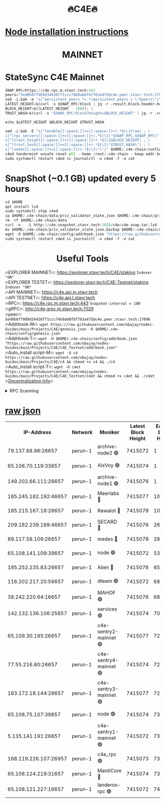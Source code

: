 <h1 align="center"> 🔥C4E🔥</h1>

[Node installation instructions](https://github.com/obajay/nodes-Guides/tree/main/Projects/C4E)
=

<h1 align="center"> MAINNET</h1>

# StateSync C4E Mainnet
```python
SNAP_RPC=https://c4e.rpc.m.stavr.tech:443
peers="5ed0b8f7989d34438f71ccc74b0ab0fbf763a475@c4e.peer.stavr.tech:17096"
sed -i.bak -e "s/^persistent_peers *=.*/persistent_peers = \"$peers\"/" $HOME/.c4e-chain/config/config.toml
LATEST_HEIGHT=$(curl -s $SNAP_RPC/block | jq -r .result.block.header.height); \
BLOCK_HEIGHT=$((LATEST_HEIGHT - 100)); \
TRUST_HASH=$(curl -s "$SNAP_RPC/block?height=$BLOCK_HEIGHT" | jq -r .result.block_id.hash)

echo $LATEST_HEIGHT $BLOCK_HEIGHT $TRUST_HASH

sed -i.bak -E "s|^(enable[[:space:]]+=[[:space:]]+).*$|\1true| ; \
s|^(rpc_servers[[:space:]]+=[[:space:]]+).*$|\1\"$SNAP_RPC,$SNAP_RPC\"| ; \
s|^(trust_height[[:space:]]+=[[:space:]]+).*$|\1$BLOCK_HEIGHT| ; \
s|^(trust_hash[[:space:]]+=[[:space:]]+).*$|\1\"$TRUST_HASH\"| ; \
s|^(seeds[[:space:]]+=[[:space:]]+).*$|\1\"\"|" $HOME/.c4e-chain/config/config.toml
c4ed tendermint unsafe-reset-all --home /root/.c4e-chain --keep-addr-book
sudo systemctl restart c4ed && journalctl -u c4ed -f -o cat
```
# SnapShot (~0.1 GB) updated every 5 hours
```python
cd $HOME
apt install lz4
sudo systemctl stop c4ed
cp $HOME/.c4e-chain/data/priv_validator_state.json $HOME/.c4e-chain/priv_validator_state.json.backup
rm -rf $HOME/.c4e-chain/data
curl -o - -L http://c4e.snapshot.stavr.tech:1018/c4e/c4e-snap.tar.lz4 | lz4 -c -d - | tar -x -C $HOME/.c4e-chain --strip-components 2
mv $HOME/.c4e-chain/priv_validator_state.json.backup $HOME/.c4e-chain/data/priv_validator_state.json
wget -O $HOME/.c4e-chain/config/addrbook.json "https://raw.githubusercontent.com/obajay/nodes-Guides/main/Projects/C4E/addrbook.json"
sudo systemctl restart c4ed && journalctl -u c4ed -f -o cat
```
 <h1 align="center"> Useful Tools</h1>

🔥EXPLORER MAINNET🔥:  https://explorer.stavr.tech/C4E/staking            `Indexer "ON"` \
🔥EXPLORER TESTET🔥:   https://explorer.stavr.tech/C4E-Testnet/staking     `Indexer "ON"` \
🔥API MAINNET🔥:       https://c4e.api.m.stavr.tech \
🔥API TESTNET🔥:       https://c4e.api.t.stavr.tech \
🔥RPC🔥:               https://c4e.rpc.m.stavr.tech:443                  `Snapshot-interval = 100` \
🔥gRPC🔥:              http://c4e.grpc.m.stavr.tech:7029 \
🔥peer🔥:              `5ed0b8f7989d34438f71ccc74b0ab0fbf763a475@c4e.peer.stavr.tech:17096` \
🔥Addrbook-M🔥:    ```wget https://raw.githubusercontent.com/obajay/nodes-Guides/main/Projects/C4E/genesis.json -O $HOME/.c4e-chain/config/genesis.json``` \
🔥Addrbook-T🔥:    ```wget -O $HOME/.c4e-chain/config/addrbook.json "https://raw.githubusercontent.com/obajay/nodes-Guides/main/Projects/C4E/C4E_Testnet/addrbook.json"``` \
🔥Auto_install script-M🔥: ```wget -O c4 https://raw.githubusercontent.com/obajay/nodes-Guides/main/Projects/C4E/c4 && chmod +x c4 && ./c4``` \
🔥Auto_install script-T🔥: ```wget -O c4et https://raw.githubusercontent.com/obajay/nodes-Guides/main/Projects/C4E/C4E_Testnet/c4et && chmod +x c4et && ./c4et``` \
🔥[Decentralization Info](https://github.com/obajay/StateSync-snapshots/tree/main/Projects/C4E/Decentralization)🔥




<details>
<summary>RPC Scanning</summary>

<h2 align="center"> We scan nodes in real time every 4 hours. And we provide the final result of RPC endpoints.
We cannot influence the operation of these nodes in any way. </h2>


```python
If Voting Power is higher than 0 --> then the Node is a validator of the network and may be subject to attack and be a potential threat to the chain.
```
```python
We marked such validators with a red symbol
```

</details>

[raw json](https://rpc-check.c4e.stavr.tech/c4e/rpc-c4e-result.json)
=



<table><tr><th>IP-Address</th><th>Network</th><th>Moniker</th><th>Latest Block Height</th><th>Earliest Block Height</th><th>Catching Up</th><th>Tx Index</th><th>Voting Power</th><th>Scan Time</th></tr><tr><td>79.137.68.96:26657</td><td>perun-1</td><td>archive-node2 🟢</td><td>7415072</td><td>1</td><td>False</td><td>on</td><td>0</td><td>2024-03-02T14:40:19.913069015UTC</td></tr><tr><td>65.108.70.119:33657</td><td>perun-1</td><td>AlxVoy 🟢</td><td>7415074</td><td>1</td><td>False</td><td>on</td><td>0</td><td>2024-03-02T14:40:33.656381145UTC</td></tr><tr><td>149.202.66.111:26657</td><td>perun-1</td><td>archive-node1 🟢</td><td>7415076</td><td>1</td><td>False</td><td>on</td><td>0</td><td>2024-03-02T14:40:47.980523559UTC</td></tr><tr><td>185.245.182.192:46657</td><td>perun-1</td><td>Meerlabs 🔴</td><td>7415077</td><td>1051501</td><td>False</td><td>on</td><td>344614</td><td>2024-03-02T14:40:55.107722801UTC</td></tr><tr><td>185.215.167.18:26657</td><td>perun-1</td><td>Rawalot 🔴</td><td>7415078</td><td>1090501</td><td>False</td><td>on</td><td>450091</td><td>2024-03-02T14:41:06.192997895UTC</td></tr><tr><td>209.182.239.169:46657</td><td>perun-1</td><td>SECARD 🔴</td><td>7415076</td><td>2616101</td><td>False</td><td>off</td><td>749308</td><td>2024-03-02T14:40:45.379211727UTC</td></tr><tr><td>89.117.58.109:26657</td><td>perun-1</td><td>medes 🔴</td><td>7415078</td><td>2826001</td><td>False</td><td>off</td><td>891025</td><td>2024-03-02T14:41:01.811625051UTC</td></tr><tr><td>65.108.141.109:39657</td><td>perun-1</td><td>node 🟢</td><td>7415072</td><td>5303301</td><td>False</td><td>on</td><td>0</td><td>2024-03-02T14:40:22.247526375UTC</td></tr><tr><td>185.252.235.83:26657</td><td>perun-1</td><td>Alien 🔴</td><td>7415076</td><td>6502501</td><td>False</td><td>on</td><td>648215</td><td>2024-03-02T14:40:48.254132621UTC</td></tr><tr><td>116.202.217.20:56657</td><td>perun-1</td><td>dteam 🟢</td><td>7415072</td><td>6800901</td><td>False</td><td>on</td><td>0</td><td>2024-03-02T14:40:19.584584664UTC</td></tr><tr><td>38.242.220.64:16657</td><td>perun-1</td><td>MAHOF 🟢</td><td>7415076</td><td>6885501</td><td>False</td><td>on</td><td>0</td><td>2024-03-02T14:40:45.686526639UTC</td></tr><tr><td>142.132.136.106:25657</td><td>perun-1</td><td>services 🟢</td><td>7415074</td><td>7012001</td><td>False</td><td>on</td><td>0</td><td>2024-03-02T14:40:36.294155766UTC</td></tr><tr><td>65.109.30.185:26657</td><td>perun-1</td><td>c4e-sentry2-mainnet 🟢</td><td>7415077</td><td>7284001</td><td>False</td><td>on</td><td>0</td><td>2024-03-02T14:40:54.758747210UTC</td></tr><tr><td>77.55.216.80:26657</td><td>perun-1</td><td>c4e-sentry4-mainnet 🟢</td><td>7415074</td><td>7297001</td><td>False</td><td>on</td><td>0</td><td>2024-03-02T14:40:33.316768392UTC</td></tr><tr><td>163.172.18.144:26657</td><td>perun-1</td><td>c4e-sentry3-mainnet 🟢</td><td>7415077</td><td>7297001</td><td>False</td><td>on</td><td>0</td><td>2024-03-02T14:40:55.378434977UTC</td></tr><tr><td>65.108.75.107:39657</td><td>perun-1</td><td>node 🟢</td><td>7415074</td><td>7300001</td><td>False</td><td>on</td><td>0</td><td>2024-03-02T14:40:36.589829898UTC</td></tr><tr><td>5.135.141.191:26657</td><td>perun-1</td><td>c4e-sentry1-mainnet 🟢</td><td>7415072</td><td>7300501</td><td>False</td><td>on</td><td>0</td><td>2024-03-02T14:40:19.029991484UTC</td></tr><tr><td>168.119.226.107:26957</td><td>perun-1</td><td>c4e_rpc 🟢</td><td>7415073</td><td>7315073</td><td>False</td><td>on</td><td>0</td><td>2024-03-02T14:40:26.560925101UTC</td></tr><tr><td>65.108.124.219:31657</td><td>perun-1</td><td>MantiCore 🔴</td><td>7415074</td><td>7315074</td><td>False</td><td>off</td><td>729709</td><td>2024-03-02T14:40:32.996919417UTC</td></tr><tr><td>65.108.121.227:16657</td><td>perun-1</td><td>landeros-rpc 🟢</td><td>7415072</td><td>7411001</td><td>False</td><td>on</td><td>0</td><td>2024-03-02T14:40:19.351493792UTC</td></tr></table>
